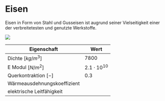 # Eisen

Eisen in Form von Stahl und Gusseisen ist augrund seiner Vielseitigkeit einer der verbreitetesten und genutzte Werkstoffe.

![](https://images-of-elements.com/iron.jpg)

| Eigenschaft | Wert |
| ----------- | ---- |
| Dichte $[kg/m^3]$ | $7800$ |
| E Modul $[N/m^2]$ |  $2.1\cdot 10^{10}$ |
| Querkontraktion $[-]$ | $0.3$ |
| Wärmeausdehnungskoeffizient | |
| elektrische Leitfähigkeit | |